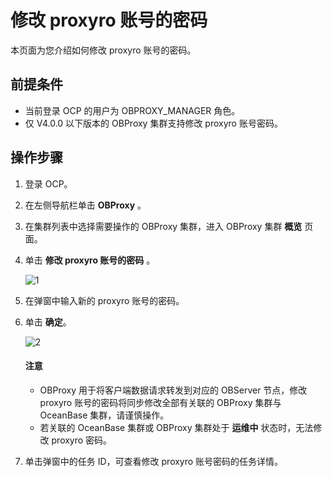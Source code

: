 # 修改 proxyro 账号的密码

本页面为您介绍如何修改 proxyro 账号的密码。

## 前提条件

* 当前登录 OCP 的用户为 OBPROXY_MANAGER 角色。
* 仅 V4.0.0 以下版本的 OBProxy 集群支持修改 proxyro 账号密码。

## 操作步骤

1. 登录 OCP。

2. 在左侧导航栏单击 **OBProxy** 。

3. 在集群列表中选择需要操作的 OBProxy 集群，进入 OBProxy 集群 **概览** 页面。

4. 单击 **修改 proxyro 账号的密码** 。

   ![1](https://obbusiness-private.oss-cn-shanghai.aliyuncs.com/doc/img/ocp/401/%E4%BF%AE%E6%94%B9proxyro%E5%AF%86%E7%A0%811.png)

5. 在弹窗中输入新的 proxyro 账号的密码。

6. 单击 **确定**。

    ![2](https://obbusiness-private.oss-cn-shanghai.aliyuncs.com/doc/img/ocp/401/%E4%BF%AE%E6%94%B9%E5%AF%86%E7%A0%811.png)

   <main id="notice" type='notice'>
    <h4>注意</h4>
    <ul>
    <li>OBProxy 用于将客户端数据请求转发到对应的 OBServer 节点，修改 proxyro 账号的密码将同步修改全部有关联的 OBProxy 集群与 OceanBase 集群，请谨慎操作。</li>
    <li>若关联的 OceanBase 集群或 OBProxy 集群处于 <strong>运维中</strong> 状态时，无法修改 proxyro 密码。</li>
    </ul>
   </main>

7. 单击弹窗中的任务 ID，可查看修改 proxyro 账号密码的任务详情。
